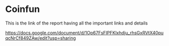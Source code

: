 # Coinfun
This is the link of the report having all the important links and details

https://docs.google.com/document/d/1Op67FsFIPFKlxhdju_rhsGxRVtX40puqcNrCf849ZAw/edit?usp=sharing
